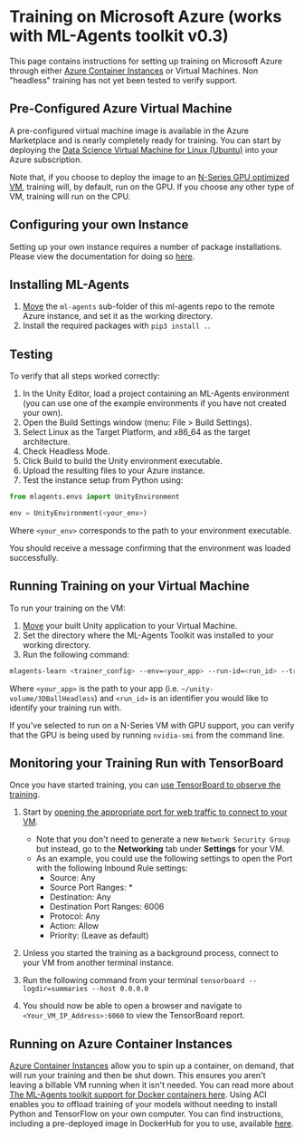 # Training on Microsoft Azure (works with ML-Agents toolkit v0.3)

This page contains instructions for setting up training on Microsoft Azure
through either
[Azure Container Instances](https://azure.microsoft.com/services/container-instances/)
or Virtual Machines. Non "headless" training has not yet been tested to verify
support.

## Pre-Configured Azure Virtual Machine

A pre-configured virtual machine image is available in the Azure Marketplace and
is nearly completely ready for training.  You can start by deploying the
[Data Science Virtual Machine for Linux (Ubuntu)](https://azuremarketplace.microsoft.com/en-us/marketplace/apps/microsoft-dsvm.linux-data-science-vm-ubuntu)
into your Azure subscription.

Note that, if you choose to deploy the image to an
[N-Series GPU optimized VM](https://docs.microsoft.com/azure/virtual-machines/linux/sizes-gpu),
training will, by default, run on the GPU.  If you choose any other type of VM,
training will run on the CPU.

## Configuring your own Instance

Setting up your own instance requires a number of package installations.  Please
view the documentation for doing so
[here](Training-on-Microsoft-Azure-Custom-Instance.md).

## Installing ML-Agents

1. [Move](https://docs.microsoft.com/en-us/azure/virtual-machines/linux/copy-files-to-linux-vm-using-scp)
   the `ml-agents` sub-folder of this ml-agents repo to the remote Azure
   instance, and set it as the working directory.
2. Install the required packages with `pip3 install .`.

## Testing

To verify that all steps worked correctly:

1. In the Unity Editor, load a project containing an ML-Agents environment (you
   can use one of the example environments if you have not created your own).
2. Open the Build Settings window (menu: File > Build Settings).
3. Select Linux as the Target Platform, and x86_64 as the target architecture.
4. Check Headless Mode.
5. Click Build to build the Unity environment executable.
6. Upload the resulting files to your Azure instance.
7. Test the instance setup from Python using:

```python
from mlagents.envs import UnityEnvironment

env = UnityEnvironment(<your_env>)
```

Where `<your_env>` corresponds to the path to your environment executable.

You should receive a message confirming that the environment was loaded
successfully.

## Running Training on your Virtual Machine

To run your training on the VM:

1. [Move](https://docs.microsoft.com/en-us/azure/virtual-machines/linux/copy-files-to-linux-vm-using-scp)
    your built Unity application to your Virtual Machine.
2. Set the directory where the ML-Agents Toolkit was installed to your
   working directory.
3. Run the following command:

```sh
mlagents-learn <trainer_config> --env=<your_app> --run-id=<run_id> --train
```

Where `<your_app>` is the path to your app (i.e.
`~/unity-volume/3DBallHeadless`) and `<run_id>` is an identifier you would like
to identify your training run with.

If you've selected to run on a N-Series VM with GPU support, you can verify that
the GPU is being used by running `nvidia-smi` from the command line.

## Monitoring your Training Run with TensorBoard

Once you have started training, you can [use TensorBoard to observe the
training](Using-Tensorboard.md).  

1. Start by [opening the appropriate port for web traffic to connect to your VM](https://docs.microsoft.com/en-us/azure/virtual-machines/windows/nsg-quickstart-portal).  

    * Note that you don't need to generate a new `Network Security Group` but
      instead, go to the **Networking** tab under **Settings** for your VM.
    * As an example, you could use the following settings to open the Port with
      the following Inbound Rule settings:
      * Source: Any
      * Source Port Ranges: *
      * Destination: Any
      * Destination Port Ranges: 6006
      * Protocol: Any
      * Action: Allow
      * Priority: (Leave as default)

2. Unless you started the training as a background process, connect to your VM
   from another terminal instance.
3. Run the following command from your terminal
   `tensorboard --logdir=summaries --host 0.0.0.0`
4. You should now be able to open a browser and navigate to
   `<Your_VM_IP_Address>:6060` to view the TensorBoard report.

## Running on Azure Container Instances

[Azure Container Instances](https://azure.microsoft.com/services/container-instances/)
allow you to spin up a container, on demand, that will run your training and
then be shut down.  This ensures you aren't leaving a billable VM running when
it isn't needed.  You can read more about
[The ML-Agents toolkit support for Docker containers here](Using-Docker.md).
Using ACI enables you to offload training of your models without needing to
install Python and TensorFlow on your own computer.  You can find instructions,
including a pre-deployed image in DockerHub for you to use, available
[here](https://github.com/druttka/unity-ml-on-azure).

